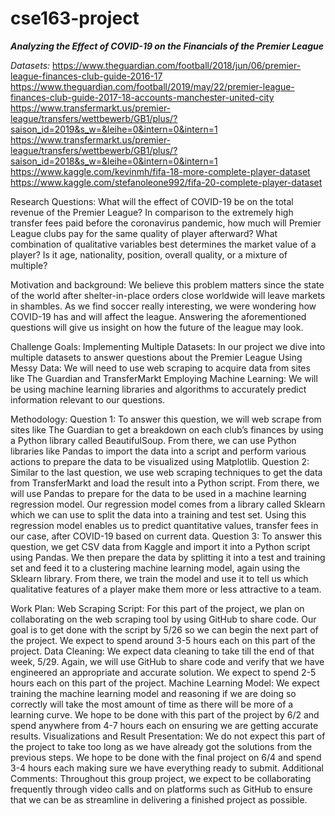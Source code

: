 # cse163-project

**_Analyzing the Effect of COVID-19 on the Financials of the Premier League_**

_Datasets:_
https://www.theguardian.com/football/2018/jun/06/premier-league-finances-club-guide-2016-17
https://www.theguardian.com/football/2019/may/22/premier-league-finances-club-guide-2017-18-accounts-manchester-united-city
https://www.transfermarkt.us/premier-league/transfers/wettbewerb/GB1/plus/?saison_id=2019&s_w=&leihe=0&intern=0&intern=1
https://www.transfermarkt.us/premier-league/transfers/wettbewerb/GB1/plus/?saison_id=2018&s_w=&leihe=0&intern=0&intern=1
https://www.kaggle.com/kevinmh/fifa-18-more-complete-player-dataset
https://www.kaggle.com/stefanoleone992/fifa-20-complete-player-dataset

Research Questions: 
What will the effect of COVID-19 be on the total revenue of the Premier League?
In comparison to the extremely high transfer fees paid before the coronavirus pandemic, how much will Premier League clubs pay for the same quality of player afterward?
What combination of qualitative variables best determines the market value of a player? Is it age, nationality, position, overall quality, or a mixture of multiple?

Motivation and background:
We believe this problem matters since the state of the world after shelter-in-place orders close worldwide will leave markets in shambles. As we find soccer really interesting, we were wondering how COVID-19 has and will affect the league. Answering the aforementioned questions will give us insight on how the future of the league may look.

Challenge Goals:
Implementing Multiple Datasets: In our project we dive into multiple datasets to answer questions about the Premier League
Using Messy Data: We will need to use web scraping to acquire data from sites like The Guardian and TransferMarkt
Employing Machine Learning: We will be using machine learning libraries and algorithms to accurately predict information relevant to our questions.

Methodology:
Question 1: To answer this question, we will web scrape from sites like The Guardian to get a breakdown on each club’s finances by using a Python library called BeautifulSoup. From there, we can use Python libraries like Pandas to import the data into a script and perform various actions to prepare the data to be visualized using Matplotlib.
Question 2: Similar to the last question, we use web scraping techniques to get the data from TransferMarkt and load the result into a Python script. From there, we will use Pandas to prepare for the data to be used in a machine learning regression model. Our regression model comes from a library called Sklearn which we can use to split the data into a training and test set. Using this regression model enables us to predict quantitative values, transfer fees in our case, after COVID-19 based on current data.
Question 3: To answer this question, we get CSV data from Kaggle and import it into a Python script using Pandas. We then prepare the data by splitting it into a test and training set and feed it to a clustering machine learning model, again using the Sklearn library. From there, we train the model and use it to tell us which qualitative features of a player make them more or less attractive to a team.

Work Plan:
Web Scraping Script:
For this part of the project, we plan on collaborating on the web scraping tool by using GitHub to share code. Our goal is to get done with the script by 5/26 so we can begin the next part of the project. We expect to spend around 3-5 hours each on this part of the project.
Data Cleaning: 
We expect data cleaning to take till the end of that week, 5/29. Again, we will use GitHub to share code and verify that we have engineered an appropriate and accurate solution. We expect to spend 2-5 hours each on this part of the project.
Machine Learning Model:
We expect training the machine learning model and reasoning if we are doing so correctly will take the most amount of time as there will be more of a learning curve. We hope to be done with this part of the project by 6/2 and spend anywhere from 4-7 hours each on ensuring we are getting accurate results.
Visualizations and Result Presentation:
We do not expect this part of the project to take too long as we have already got the solutions from the previous steps. We hope to be done with the final project on 6/4 and spend 3-4 hours each making sure we have everything ready to submit.
Additional Comments:
Throughout this group project, we expect to be collaborating frequently through video calls and on platforms such as GitHub to ensure that we can be as streamline in delivering a finished project as possible.
